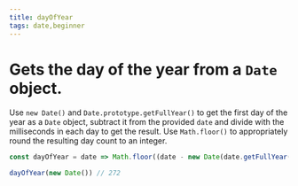 ```yaml
---
title: dayOfYear
tags: date,beginner
---
```


# Gets the day of the year from a `Date` object.

Use `new Date()` and `Date.prototype.getFullYear()` to get the first day of the year as a `Date` object, subtract it from the provided `date` and divide with the milliseconds in each day to get the result.
Use `Math.floor()` to appropriately round the resulting day count to an integer.

```js
const dayOfYear = date => Math.floor((date - new Date(date.getFullYear(), 0, 0)) / 1000 / 60 / 60 / 24)
```

```js
dayOfYear(new Date()) // 272
```
